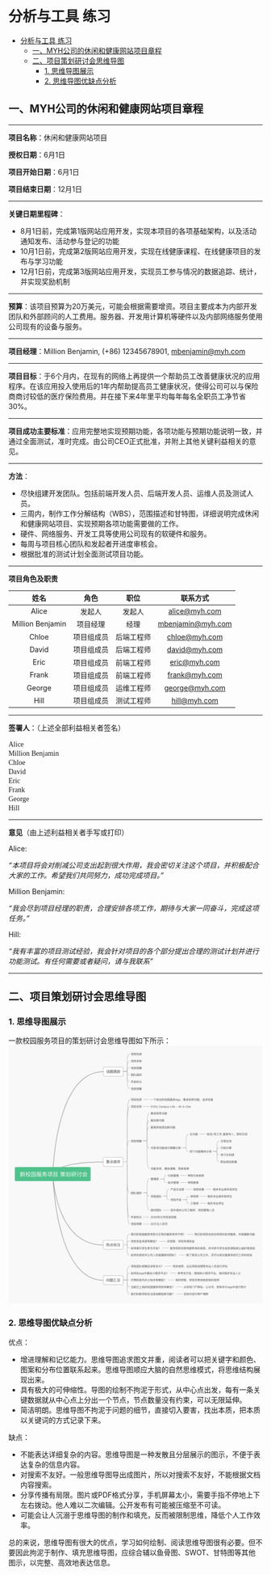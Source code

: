 # 分析与工具 练习

- [分析与工具 练习](#分析与工具-练习)
  - [一、MYH公司的休闲和健康网站项目章程](#一myh公司的休闲和健康网站项目章程)
  - [二、项目策划研讨会思维导图](#二项目策划研讨会思维导图)
    - [1. 思维导图展示](#1-思维导图展示)
    - [2. 思维导图优缺点分析](#2-思维导图优缺点分析)
  

## 一、MYH公司的休闲和健康网站项目章程

______

**项目名称**：休闲和健康网站项目

**授权日期**：6月1日

**项目开始日期**：6月1日 
           
**项目结束日期**：12月1日

______

**关键日期里程碑**：
- 8月1日前，完成第1版网站应用开发，实现本项目的各项基础架构，以及活动通知发布、活动参与登记的功能
- 10月1日前，完成第2版网站应用开发，实现在线健康课程、在线健康项目的发布与学习功能
- 12月1日前，完成第3版网站应用开发，实现员工参与情况的数据追踪、统计，并实现奖励机制

------

**预算**：该项目预算为20万美元，可能会根据需要增资。项目主要成本为内部开发团队和外部顾问的人工费用。服务器、开发用计算机等硬件以及内部网络服务使用公司现有的设备与服务。

------

**项目经理**：Million Benjamin, (+86) 12345678901, mbenjamin@myh.com

------

**项目目标**：于6个月内，在现有的网络上再提供一个帮助员工改善健康状况的应用程序。在该应用投入使用后的1年内帮助提高员工健康状况，使得公司可以与保险商商讨较低的医疗保险费用。并在接下来4年里平均每年每名全职员工净节省30%。

------

**项目成功主要标准**：应用完整地实现预期功能，各项功能与预期功能说明一致，并通过全面测试，准时完成。由公司CEO正式批准，并附上其他关键利益相关的意见。

------

**方法**：
- 尽快组建开发团队。包括前端开发人员、后端开发人员、运维人员及测试人员。
- 三周内，制作工作分解结构（WBS），范围描述和甘特图，详细说明完成休闲和健康网站项目、实现预期各项功能需要做的工作。
- 硬件、网络服务、开发工具等使用公司现有的软硬件和服务。
- 每周与项目核心团队和发起者开进度审核会。
- 根据批准的测试计划全面测试项目功能。

------

**项目角色及职责**

|       姓名       	|    角色    	|    职位    	|      联系方式     	|
|:----------------:	|:----------:	|:----------:	|:-----------------:	|
|       Alice      	|   发起人   	|   发起人   	|   alice@myh.com   	|
| Million Benjamin 	|  项目经理  	|    经理    	| mbenjamin@myh.com 	|
|       Chloe      	| 项目组成员 	| 后端工程师 	|   chloe@myh.com   	|
|       David      	| 项目组成员 	| 后端工程师 	|   david@myh.com   	|
|       Eric       	| 项目组成员 	| 前端工程师 	|    eric@myh.com   	|
|       Frank      	| 项目组成员 	| 前端工程师 	|   frank@myh.com   	|
|      George      	| 项目组成员 	| 运维工程师 	|   george@myh.com  	|
|       Hill       	| 项目组成员 	| 测试工程师 	|    hill@myh.com   	|


------

**签署人**：（上述全部利益相关者签名）

<font face="Brush Script MT">Alice</font>
<br />
<font face="Brush Script MT">Million Benjamin</font>
<br />
<font face="Brush Script MT">Chloe</font>
<br />
<font face="Brush Script MT">David</font>
<br />
<font face="Brush Script MT">Eric</font>
<br />
<font face="Brush Script MT">Frank</font>
<br />
<font face="Brush Script MT">George</font> 
<br />
<font face="Brush Script MT">Hill</font>

------

**意见**（由上述利益相关者手写或打印）

Alice:

*“本项目将会对削减公司支出起到很大作用，我会密切关注这个项目，并积极配合大家的工作。希望我们共同努力，成功完成项目。”*

Million Benjamin:

*“我会尽到项目经理的职责，合理安排各项工作，期待与大家一同奋斗，完成这项任务。”*

Hill:

*“我有丰富的项目测试经验，我会针对项目的各个部分提出合理的测试计划并进行功能测试。有任何需要或者疑问，请与我联系”*


------





## 二、项目策划研讨会思维导图

### 1. 思维导图展示
一款校园服务项目的策划研讨会思维导图如下所示：
![](./Images/scheme_seminar.jpg)

### 2. 思维导图优缺点分析

优点：
- 增进理解和记忆能力。思维导图追求图文并重，阅读者可以把关键字和颜色、图案和分布位置联系起来。思维导图顺应大脑的自然思维模式，将思维结构展现出来。
- 具有极大的可伸缩性。导图的绘制不拘泥于形式，从中心点出发，每有一条关键数据就从中心点上分出一个节点，节点数量没有约束，可以无限延伸。
- 简洁明朗。思维导图不拘泥于问题的细节，直接切入要害，找出本质，把本质以关键词的方式记录下来。

缺点：
- 不能表达详细复杂的内容。思维导图是一种发散且分层展示的图示，不便于表达复杂的信息内容。
- 对搜索不友好。一般思维导图导出成图片，所以对搜索不友好，不能根据文档内容搜索。
- 分享传播有局限。图片或PDF格式分享，手机屏幕太小，需要手指不停地上下左右拨动。他人难以二次编辑。公开发布有可能被压缩至不可读。
- 可能会让人沉溺于思维导图的制作和填充，反而被限制思维，降低个人工作效率。

总的来说，思维导图有很大的优点，学习如何绘制、阅读思维导图很有必要。但不要因此拘泥于制作、填充思维导图，应综合辅以鱼骨图、SWOT、甘特图等其他图示，以完整、高效地表达信息。

